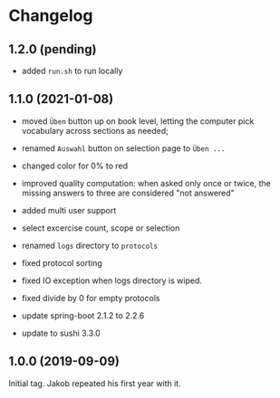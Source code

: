 # Changelog

## 1.2.0 (pending)

* added `run.sh` to run locally


## 1.1.0 (2021-01-08)

* moved `Üben` button up on book level, letting the computer pick vocabulary across sections as needed;
* renamed `Auswahl` button on selection page to `Üben ...`
* changed color for 0% to red
* improved quality computation: when asked only once or twice, the missing answers to three are considered "not answered"
* added multi user support
* select excercise count, scope or selection

* renamed `logs` directory to `protocols`
* fixed protocol sorting
* fixed IO exception when logs directory is wiped.
* fixed divide by 0 for empty protocols

* update spring-boot 2.1.2 to 2.2.6
* update to sushi 3.3.0


## 1.0.0 (2019-09-09)

Initial tag. Jakob repeated his first year with it.
